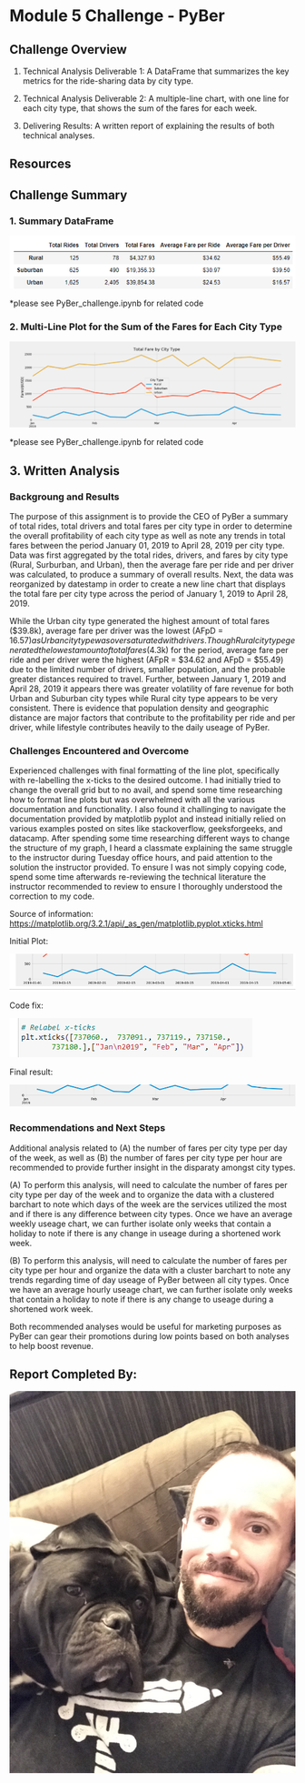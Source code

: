 # Module 5 Challenge - PyBer


## Challenge Overview

1. Technical Analysis Deliverable 1: A DataFrame that summarizes the key metrics for the ride-sharing data by city type.

2. Technical Analysis Deliverable 2: A multiple-line chart, with one line for each city type, that shows the sum of the fares for each week.

3. Delivering Results: A written report of explaining the results of both technical analyses.

## Resources

## Challenge Summary

### 1. Summary DataFrame

![](images/Tech_Analysis_1_Summary_DataFrame.PNG)

*please see PyBer_challenge.ipynb for related code

### 2. Multi-Line Plot for the Sum of the Fares for Each City Type

![](images/Tech_Analysis_2_Multi-Line_Plot.PNG) 

*please see PyBer_challenge.ipynb for related code

## 3. Written Analysis

### Backgroung and Results

The purpose of this assignment is to provide the CEO of PyBer a summary of total rides, total drivers and total fares per city type in order to determine the overall profitability of each city type as well as note any trends in total fares between the period January 01, 2019 to April 28, 2019 per city type. Data was first aggregated by the total rides, drivers, and fares by city type (Rural, Surburban, and Urban), then the average fare per ride and per driver was calculated, to produce a summary of overall results. Next, the data was reorganized by datestamp in order to create a new line chart that displays the total fare per city type across the period of January 1, 2019 to April 28, 2019. 

While the Urban city type generated the highest amount of total fares ($39.8k), average fare per driver was the lowest (AFpD = $16.57) as Urban city type was over saturated with drivers. Though Rural city type generated the lowest amount of total fares ($4.3k) for the period, average fare per ride and per driver were the highest (AFpR = $34.62 and AFpD = $55.49) due to the limited number of drivers, smaller population, and the probable greater distances required to travel. Further, between January 1, 2019 and April 28, 2019 it appears there was greater volatility of fare revenue for both Urban and Suburban city types while Rural city type appears to be very consistent. There is evidence that population density and geographic distance are major factors that contribute to the profitability per ride and per driver, while lifestyle contributes heavily to the daily useage of PyBer.

### Challenges Encountered and Overcome

Experienced challenges with final formatting of the line plot, specifically with re-labelling the x-ticks to the desired outcome. I had initially tried to change the overall grid but to no avail, and spend some time researching how to format line plots but was overwhelmed with all the various documentation and functionality. I also found it challinging to navigate the documentation provided by matplotlib pyplot and instead initially relied on various examples posted on sites like stackoverflow, geeksforgeeks, and datacamp. After spending some time researching different ways to change the structure of my graph, I heard a classmate explaining the same struggle to the instructor during Tuesday office hours, and paid attention to the solution the instructor provided. To ensure I was not simply copying code, spend some time afterwards re-reviewing the technical literature the instructor recommended to review to ensure I thoroughly understood the correction to my code. 

Source of information: https://matplotlib.org/3.2.1/api/_as_gen/matplotlib.pyplot.xticks.html

Initial Plot:

![](images/tech_challenge_pre.PNG)

Code fix:

![](images/tech_challenge_code_fix.PNG)

Final result:

![](images/tech_challenge_post.PNG)

### Recommendations and Next Steps

Additional analysis related to (A) the number of fares per city type per day of the week, as well as (B) the number of fares per city type per hour are recommended to provide further insight in the disparaty amongst city types.

(A) To perform this analysis, will need to calculate the number of fares per city type per day of the week and to organize the data with a clustered barchart to note which days of the week are the services utilized the most and if there is any difference between city types. Once we have an average weekly useage chart, we can further isolate only weeks that contain a holiday to note if there is any change in useage during a shortened work week. 

(B) To perform this analysis, will need to calculate the number of fares per city type per hour and organize the data with a cluster barchart to note any trends regarding time of day useage of PyBer between all city types. Once we have an average hourly useage chart, we can further isolate only weeks that contain a holiday to note if there is any change to useage during a shortened work week.

Both recommended analyses would be useful for marketing purposes as PyBer can gear their promotions during low points based on both analyses to help boost revenue. 

## Report Completed By:
![](images/salvador_and_I.jpg)
